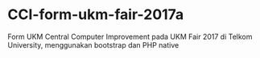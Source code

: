 # CCI-form-ukm-fair-2017a
Form UKM Central Computer Improvement pada UKM Fair 2017 di Telkom University, menggunakan bootstrap dan PHP native
